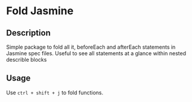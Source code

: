 Fold Jasmine
=============

## Description

Simple package to fold all it, beforeEach and afterEach statements in Jasmine spec files. Useful to see all statements at a glance within nested describle blocks

## Usage

Use `ctrl + shift + j` to fold functions.
